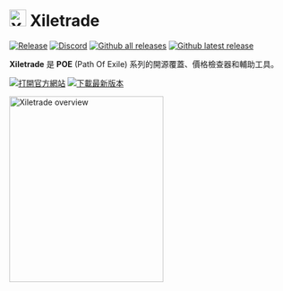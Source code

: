 # <img src="https://i.imgur.com/dhWQgtY.png" width="30" height="30" alt="Xiletrade logo"> Xiletrade
[![Release](https://img.shields.io/github/release/maxensas/xiletrade.svg)](https://github.com/maxensas/xiletrade/releases/) 
[![Discord](https://img.shields.io/static/v1?label=Join&message=Discord&color=7289da&logo=discord)](https://discord.gg/AXP5VntYgA) 
[![Github all releases](https://img.shields.io/github/downloads/maxensas/xiletrade/total.svg)](https://GitHub.com/maxensas/xiletrade/releases/) [![Github latest release](https://img.shields.io/github/downloads/maxensas/xiletrade/latest/total.svg)](https://GitHub.com/maxensas/xiletrade/releases/)

**Xiletrade** 是 **POE** (Path Of Exile) 系列的開源覆蓋、價格檢查器和輔助工具。

[<img src="https://github.com/user-attachments/assets/7e2ad410-7508-4348-b968-cc0dbbf5b10e" alt="打開官方網站" />](https://maxensas.github.io/xiletrade/)
[<img src="https://github.com/user-attachments/assets/c3664da6-b66b-49ef-b3c9-992ae7749dd7" alt="下載最新版本" />](https://github.com/maxensas/xiletrade/releases/latest/download/Xiletrade_win-x64.7z)

<img width="275" height="332" alt="Xiletrade overview" src="https://github.com/user-attachments/assets/ba015744-ccc2-4bcb-87e1-e07165fcdb33">
